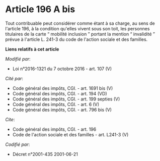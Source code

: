 # Article 196 A bis

Tout contribuable peut considérer comme étant à sa charge, au sens de l'article 196, à la condition qu'elles vivent sous son
toit, les personnes titulaires de la carte “ mobilité inclusion ” portant la mention “ invalidité ” prévue à l'article L.
241-3 du code de l'action sociale et des familles.

**Liens relatifs à cet article**

_Modifié par_:

  - Loi n°2016-1321 du 7 octobre 2016 - art. 107 (V)

_Cité par_:

  - Code général des impôts, CGI. - art. 1691 bis (V)
  - Code général des impôts, CGI. - art. 194 (VD)
  - Code général des impôts, CGI. - art. 199 septies (V)
  - Code général des impôts, CGI. - art. 6 (V)
  - Code général des impôts, CGI. - art. 796 bis (V)

_Cite_:

  - Code général des impôts, CGI. - art. 196
  - Code de l'action sociale et des familles - art. L241-3 (V)

_Codifié par_:

  - Décret n°2001-435 2001-06-21
